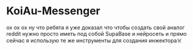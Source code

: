 # KoiAu-Messenger
ох ох ох ну что ребята я уже доказал что чтобы создать свой аналог reddit нужно просто иметь под собой SupaBase и нейросеть и прямо сейчас я использую те же инструменты для создания инжектора☠️
